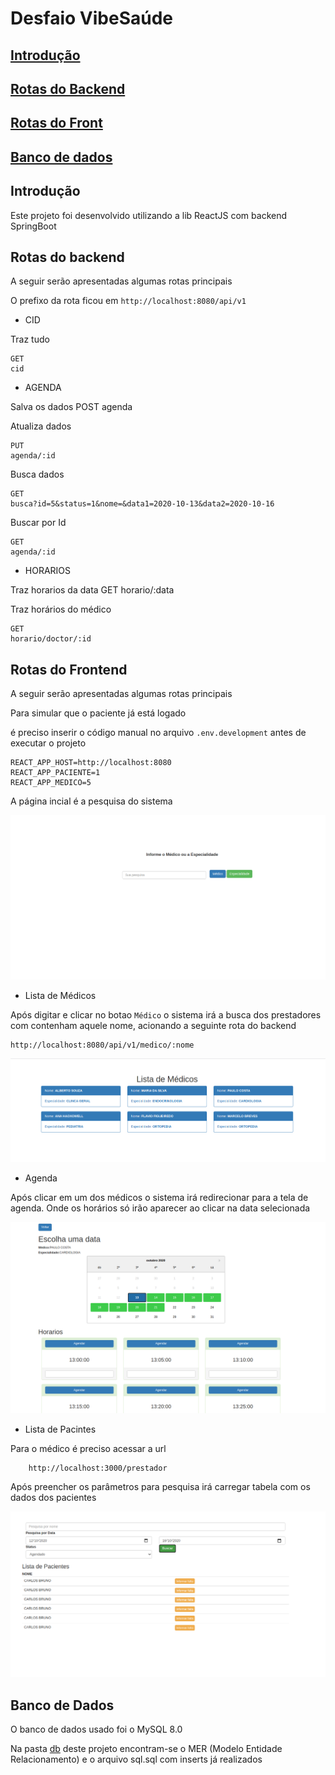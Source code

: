 # Desfaio VibeSaúde

## [Introdução](#intro)
## [Rotas do Backend](#rotab)
## [Rotas do Front](#rotaf)
## [Banco de dados](#db)


## <a id="intro">Introdução

Este projeto foi desenvolvido utilizando a lib ReactJS com backend SpringBoot

## <a id="rotab"> Rotas do backend

A seguir serão apresentadas algumas rotas principais

O prefixo da rota ficou em `http://localhost:8080/api/v1` 

* CID
    
Traz tudo

    GET
    cid 

* AGENDA

Salva os dados
    POST
    agenda

Atualiza dados

    PUT
    agenda/:id

Busca dados 

    GET
    busca?id=5&status=1&nome=&data1=2020-10-13&data2=2020-10-16

Buscar por Id

    GET
    agenda/:id

* HORARIOS

Traz horarios da data
    GET
    horario/:data

Traz horários do médico

    GET
    horario/doctor/:id

## <a id="rotaf"> Rotas do Frontend

A seguir serão apresentadas algumas rotas principais

Para simular que o paciente já está logado

é preciso inserir o código manual no arquivo `.env.development` antes de executar o projeto

    REACT_APP_HOST=http://localhost:8080
    REACT_APP_PACIENTE=1
    REACT_APP_MEDICO=5

A página incial é a pesquisa do sistema    
    
![alt text](https://github.com/cbcarlos07/vibesaude/blob/master/imagens/inicial.png)

* Lista de Médicos

 Após digitar e clicar no botao `Médico` o sistema irá a busca dos prestadores com contenham aquele nome, acionando a seguinte rota do backend
 
    http://localhost:8080/api/v1/medico/:nome

![alt text](https://github.com/cbcarlos07/vibesaude/blob/master/imagens/listamedicos.png)

* Agenda

 Após clicar em um dos médicos o sistema irá redirecionar para a tela de agenda. Onde os horários só irão aparecer ao clicar na data selecionada
 
![alt text](https://github.com/cbcarlos07/vibesaude/blob/master/imagens/agenda.png)

* Lista de Pacintes

Para o médico é preciso acessar a url

        http://localhost:3000/prestador

 Após preencher os parâmetros para pesquisa irá carregar tabela com os dados dos pacientes
 
![alt text](https://github.com/cbcarlos07/vibesaude/blob/master/imagens/listapacientes.png)


## <a id="db">Banco de Dados

O banco de dados usado foi o MySQL 8.0

Na pasta [db](https://github.com/cbcarlos07/vibesaude/tree/master/db) deste projeto encontram-se o MER (Modelo Entidade Relacionamento) e o arquivo sql.sql com inserts já realizados



